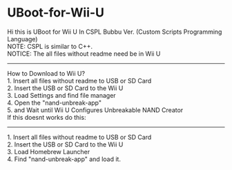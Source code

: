 # UBoot-for-Wii-U
Hi this is UBoot for Wii U In CSPL Bubbu Ver. (Custom Scripts Programming Language) <br>
NOTE: CSPL is similar to C++. <br>
NOTICE: The all files without readme need be in Wii U <br>
<hr>
How to Download to Wii U?     <br>
1. Insert all files without readme to USB or SD Card <br>
2. Insert the USB or SD Card to the Wii U  <br>
3. Load Settings and find file manager <br>
4. Open the "nand-unbreak-app" <br>
5. and Wait until Wii U Configures Unbreakable NAND Creator <br>
If this doesnt works do this:
<hr>
1. Insert all files without readme to USB or SD Card <br>
2. Insert the USB or SD Card to the Wii U  <br>
3. Load Homebrew Launcher <br>
4. Find "nand-unbreak-app" and load it.
